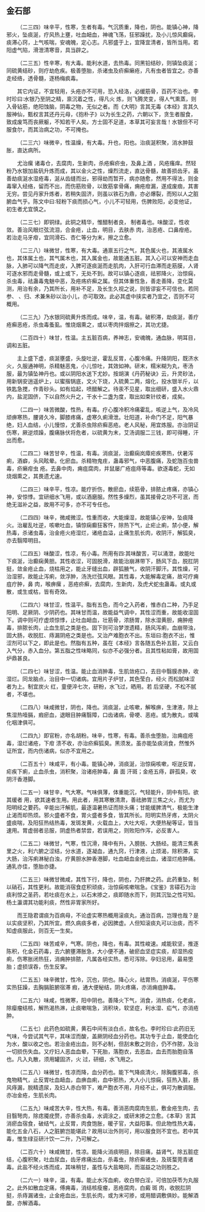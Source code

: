 ## 金石部


&emsp;&emsp;（二三四）味辛平，性寒，生者有毒。气沉质重，降也，阴也。能镇心神，降邪火，坠痰涎，疗风热上壅，吐血衄血，神魂飞荡，狂邪躁扰，及小儿惊风癫痫，痰滞心窍，上气咳喘，安魂魄，定心志。凡邪盛于上，宜降宜清者，皆所当用。若阳虚气陷，滑泄清寒音，具当辟之。

&emsp;&emsp;（二三五）性辛寒，有大毒。能利水道，去热毒。同黑铅结砂，则镇坠痰涎；同硫黄结砂，则疗劫危疾。极善堕胎，杀诸虫及疥癣癞疮，凡有虫者皆宜之。亦善走经络，透骨髓，逐杨梅疯毒。

&emsp;&emsp;其它内证，不宜轻用，头疮亦不可用，恐入经洛，必缓筋骨，百药不治也。李时珍曰∶水银乃至阴之精，禀沉着之性，得凡火 炼，则飞腾灵变，得人气熏蒸，则入骨钻筋，绝阳蚀脑，阴毒之物，无似之者。而《大明》言其无毒《本经》言其久服神仙，甄权言其还丹元母，《抱朴子》以为长生之药，六朝以下，贪生者服食，致成废笃而丧厥躯，不知若干人矣。方士固不足道，本草其可妄言哉！水银但不可服食尔，而其治病之功，不可掩也。

&emsp;&emsp;（二三六）味微辛，性温燥，有大毒。升也，阳也。治痰涎积聚，消水肿鼓胀，直达病所。

&emsp;&emsp;尤治瘰 诸毒仓，去腐肉，生新肉，杀疮癣疥虫，及鼻上酒 ，风疮瘙痒。然轻粉乃水银加盐矾升炼而成，其以金火之性，燥烈流走，直达骨髓，故善损齿牙。虽善劫痰涎水湿疮毒，涎从齿缝而出，邪得劫而暂开，病亦随愈，然用不得法，则金毒窜入经络，留而不出，而伤筋败骨，以致筋挛骨痛，痈疮疳漏，遂成废痼，其害无穷。尝见丹家升炼者，若稍失固济，则虽以铁石为鼎，亦必爆裂，而矧以人之脏腑血气乎。陈文中曰∶轻粉下痰而损心气，小儿不可轻用，伤脾败阳，必变他证，初生者尤宜慎之。

&emsp;&emsp;（二三七）即铜绿。此铜之精华，惟醋制者良， 制者毒也。味酸涩，性收敛。善治风眼烂弦流泪，合金疮，止血，明目，去肤赤 肉，治恶疮、口鼻疳疮。若治走马牙疳，宜同滑石、杏仁等分为末，擦之立愈。

&emsp;&emsp;（二三八）味微甘，性寒，有大毒。通禀五行之气，其色属火也，其液属水也，其体属土也，其气属木也，其入属金也，故能通五脏。其入心可以安神而走血脉，入肺可以降气而走皮，入脾可逐痰涎而走肌肉，入肝可行血滞而走筋膜，人肾可逐水邪而走骨髓，或上或下，无处不到。故可以镇心逐痰，祛邪降火，治惊痫，杀虫毒，祛蛊毒鬼魅中恶，及疮疡疥癣之属。但其体重性急，善走善降，变化莫测，用治有余，乃其所长，用补不足，及长生久视之说，则皆谬妄不可信也。若同参、 、归、术兼朱砂以治小儿，亦可取效。此必其虚中挟实者乃宜之，否则不可概用。

&emsp;&emsp;（二三九）乃水银同硫黄升炼而成。味辛，温，有毒。破积滞，劫痰涎，善疗疮癣恶疮，杀虫毒蚤虱。惟烧烟熏之，或以枣肉拌烟擦之，其功尤捷。

&emsp;&emsp;（二百四十）味甘，性温。主五脏百病，养神志，安魂魄，通血脉，明耳目，调和五脏。

&emsp;&emsp;主上盛下虚，痰涎壅盛，头旋吐逆，霍乱反胃，心腹冷痛。升降阴阳，既济水火，久服通神明，杀精魅恶鬼，小儿惊吐，其效如神。研末，糯米糊为丸，枣汤服，最为镇坠神丹也。或以阴阳水送下尤妙。按胡演《丹药秘诀》云，升灵砂法，用新锅安逍遥炉上，以蜜揩锅底，文火下烧，入硫黄二两，熔化，投水银半斤，以铁匙急搅，作青砂头。如有焰起，喷醋解之。待汞不见星，取出细研，盛入水火鼎内，盐泥固侪，下以自然火升之，干水十二盏为度，取出如束针纹者，成矣。

&emsp;&emsp;（二四一）味苦微酸，性热，有毒。疗心腹冷积冷痛霍乱，咳逆上气，及冷风顽痹寒热，腰肾久冷，脚膝疼痛，虚寒久痢滑泄。壮阳道，补命门不足，阳气暴绝，妇人血结，小儿慢惊，尤善杀虫除疥癣恶疮。老人风秘，用宜炼服。亦治阴证伤寒，厥逆烦躁，腹痛脉伏将危者，以硫黄为末，艾汤调服二三钱，即可得睡，汗出而愈。

&emsp;&emsp;（二四二）味苦甘辛，性温，有毒。消痰涎，治癫痫岚瘴疟疾寒热，伏暑泻痢，酒癖，头风眩晕。化瘀血。杀精物鬼疰，蛊毒邪气，中恶腹痛，及蛇虺百虫兽毒，疥癞疳虫 疮。去鼻中肉，痈疽腐肉，并鼠屡广疮疽痔等毒。欲逐毒蛇，无如烧烟熏之，其畏遗尤速。

&emsp;&emsp;（二四三）味辛平，性凉。能疗折伤，散瘀血，续筋骨，排脓止疼痛，亦镇心神，安惊悸。宜研细水飞用，或以酒磨服。然性多燥烈，虽其接骨之功不可泯，而绝无滋补之益，故用不可多，亦不可专任也。

&emsp;&emsp;（二四四）味辛，微咸微涩。性重而收，大能燥湿，故能镇心安神，坠痰降火。治雇乱吐逆，咳嗽吐血，镇惊痫癫狂客忤，除热下气，止疟止痢，禁小便，解热毒，杀诸虫毒，治金疮火疮湿烂，诸疮血溢，止痛生肌长肉，收阴汗，解狐臭，亦去翳障明目。

&emsp;&emsp;（二四五）味酸涩，性凉，有小毒。所用有四∶其味酸苦，可以涌泄，故能吐下痰涎，治癫痫黄胆。其性收涩，可固脱滑，故能治崩淋带下，肠风下血，脱肛阴挺，敛金疮止血，烧枯用之，能止牙缝出血，辟狐腋气，收阴汗脚汗。其性燥，可治湿邪，故能止泻痢，敛浮肿，汤洗烂弦风眼。其性毒，大能解毒定痛，故可疗痈疽疔肿，鼻 肉，喉痹瘰 ，恶疮疥癣，去腐肉，生新肉，及虎犬蛇虫蛊毒。或丸或散，或生或枯，皆有奇效。

&emsp;&emsp;（二四六）味甘涩，性温平。脂有五色，而今之入药者，惟赤白二种，乃手足阳明、足厥阴、少阴药也。其味甘而温，故能益气调中，其性涩而重，故能收湿固下。调中则可疗虚烦惊悸，止吐血衄血，壮筋骨，浓肠胃，除水湿黄胆，痈肿疮毒，排脓长肉，止血生肌之类是也。固下则可治梦泄遗精，肠风泻痢，血崩带浊，固大肠，收脱肛、痔漏阴疮之类是也。又治产难胞衣不出。东垣曰∶胞衣不出，惟涩剂可以下之，即此是也。然脂有五种，虽在《本经》言各随五色补五脏，又云白入气分，赤入血分。第五脂之性味略同，似亦不必强分者。且其性粘如膏，故用固炉鼎甚良。

&emsp;&emsp;（二四七）味甘涩，性温。能止血消肿毒，生肌敛疮口，去目中翳膜赤肿，收湿烂。同龙脑点，治目中一切诸病。宜用片子炉甘，其色莹白，经火 而松腻味涩者为上。制宜炭火 红，童便淬七次，研粉，水飞过，晒用。若 后坚硬，不松不腻者，不堪也。

&emsp;&emsp;（二四八）味咸微甘，阴也，降也。消痰涎，止咳嗽，解喉痹，生津液，除上焦湿热噎膈，瘕瘀血，退眼目肿痛翳障，口齿诸病，骨哽、恶疮。或为散丸，或噙化咽津俱可。

&emsp;&emsp;（二四九）即官粉，亦名胡粉。味辛，性寒，有毒。善杀虫堕胎，治痈疽疮毒，湿烂诸疮，下疳 溃不收，亦治疥癣狐臭。黑须发。虽亦能坠痰消食，然惟外证所宜，而内伤诸病，似亦不宜用之。

&emsp;&emsp;（二百五十）味咸平，有小毒。能镇心神，消痰涎，治惊痫咳嗽，呕逆反胃，疟疾下痢，止血杀虫，消积聚，治诸疮肿毒，鼻 面 汗斑；金疮五痔，辟孤臭，收阴汗香港脚。

&emsp;&emsp;（二五一）味甘辛，气大寒。气味俱薄，体重能沉，气轻能升，阴中有阳。欲其缓者 用，欲其速者生用。用此者，用其寒散清肃，善祛肺胃三焦之火，而尤为阳明经之要药。辛能出汗解肌，最逐温暑热证而除头痛；甘能缓脾清气，极能生津止渴而却热烦。邪火盛者不食，胃火盛者多食，皆其所长。阳明实热牙疼，太阴火盛痰喘，及阳狂热结热毒，发斑发黄，火载血上，大吐大呕，大便热秘等证，皆当速用。胃虚弱者忌服，阴虚热者禁尝，若误用之，则败阳作泻，必反害人。

&emsp;&emsp;（二五二）味微甘，气寒，性沉滑，降中有升。入膀胱、大肠经。能清三焦表里之火，利六腑之涩结，分水道，逐凝血，通九窍，行津液，止烦渴，除积滞，实大肠，治泻痢淋秘白浊，疗黄胆水肿香港脚，吐血衄血金疮出血，诸湿烂疮肿痛。通乳亦佳，堕胎亦捷。

&emsp;&emsp;（二五三）味微甘微咸，其性下行，降也，阴也，乃肝脾之药。此药重坠，制以硝石，其性更利。故能消宿食症积顽痰，治惊痫咳嗽喘急。《宝鉴》言礞石为治痰利惊之圣药，若吐痰在水上，以石末掺之，痰即随水而下，则其沉坠之性可知。杨土瀛谓其功能利痰，然性非胃家所好。

&emsp;&emsp;而王隐君谓痰为百病母，不论虚实寒热概用滚痰丸，通治百病，岂理也哉？是以实痰坚积，乃其所宜。燃久病痰多者，必因脾虚。人但知滚痰丸可以治痰，而不知虚痰服此，则百无一生矣。

&emsp;&emsp;（二五四）味苦咸辛，气寒。阴也，降也，有毒。其性峻速。咸能软坚，推逐陈积，化金石药毒，去六腑壅滞胀急，大小便不通，破瘀血坚症实痰，却湿热疫痢，伤寒胀闭热狂，消痈肿排脓，凡属各经实热，悉可泻除。孕妇忌用，最易堕胎；虚损误吞，伤生反掌。

&emsp;&emsp;（二五五）味辛微甘，性冷，沉也，阴也。降心火，祛胃热，消痰涎，平伤寒实热狂躁，去胸膈脏腑宿滞 瘕，通大便秘结，阴火疼痛，亦消痈疽肿毒。

&emsp;&emsp;（二五六）味咸，性微寒，阳中阴也。善降火下气，消食，消热痰，化老痰，除瘿瘤结核，解热渴热淋，止痰嗽喘急，消积块，软坚症，利水湿、疝气，亦消疮肿。

&emsp;&emsp;（二五七）此药色如硫黄，黄石中间有淡白点，故名也。李时珍曰∶此药旧无气味，今尝试其气平，其味涩而酸，盖厥阴经血分药也。其功专于止血，能使血化为水，酸以收之也。若治金疮出血，则不必制，但刮末敷之则合，仍不作脓，及治一切损伤失血。又疗妇人恶血血晕，下死胎，落胞衣，去恶血，血去而胎胞自落也。凡入丸散，须用罐固济，火 过，研细，水飞用之。

&emsp;&emsp;（二五八）味微甘，性凉而降，血分药也。能下气降痰清火，除胸腹邪毒，杀鬼物精气，止反胃吐血衄血，血痹血痢，血中邪热，大人小儿惊痫，狂热入脏，肠风痔漏，脱精遗尿，及妇人赤白带下，难产胞衣不用，月经不止，俱可为散调服。亦冶金疮，生肌长肉。

&emsp;&emsp;（二五九）味咸苦大辛，性大热，有毒。善消恶肉腐肉生肌，敷金疮生肉，去目翳弩肉，除痣魇疣赘，亦善杀虫毒，水调涂之，或研末掺之立愈。《本草》言其消瘀血宿食，破结气，止反胃，肉食饱胀，暖子官，大益阳事。但此物性热大毒，能化五金八石，人之脏腑岂能堪此？故用以治外则可，用以服食则不宜也。若中其毒，惟生绿豆研汁饮一二升，乃可解之。

&emsp;&emsp;（二百六十）味咸微甘，性凉。能降火消痰明目，除目痛，益肾气，除五脏症结，心腹积聚，吐血尿血，齿牙疼痛出血，杀毒虫，除疥癣诸虫，及斑蝥莞青诸毒。此盐不经火炼而成，其味稍甘，虽性与大盐略同，而滋益之功则胜之。

&emsp;&emsp;（二六一）味辛，温，有毒。能止水泻血痢，收白带白淫，可倍加茯苓为丸服之。此外如散血定痛，傅痈毒，消结核瘦瘤，恶疮腐肉，白癜 斑 肉，收脱肛阴挺，杀痔漏诸虫，止金疮血出，生肌长肉，或为末可掺，或用醋调敷俱妙。能解酒酸，亦解酒毒。


